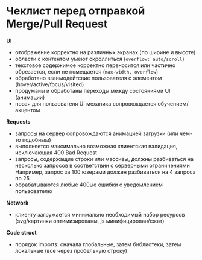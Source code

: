 Чеклист перед отправкой Merge/Pull Request
==========================================

**UI**
* отображение корректно на различных экранах (по ширине и высоте)
* области с контентом умеют скроллиться (`overflow: auto/scroll`)
* текстовое содержимое корректно переносится или частично обрезается, если не помещается (`max-width, overflow`)
* обработано взаимодейтсвие пользователя с элементом (hover/active/focus/visited)
* продуманы и обработаны переходы между состояниями UI (анимации)
* новая для пользователя UI механика сопровождается обучением/акцентом

**Requests**
* запросы на сервер сопровождаются анимацией загрузки (или чем-то подобным)
* выполняется максимально возможная клиентская валидация, исключающая 400 Bad Request
* запросы, содержащие строки или массивы, должны разбиваться на несколько запросов в соответствии с серверными ограничениями  
  Например, запрос за 100 юзерами должен разбиваться на 4 запроса по 25
* обрабатываются любые 400ые ошибки с уведомлением пользователю

**Network**
* клиенту загружается минимально необходимый набор ресурсов (svg/картинки оптимизированы, js минифицирован/сжат)

**Code struct**
* порядок imports: сначала глобальные, затем библиотеки, затем локальные (все через пробельную строку)

